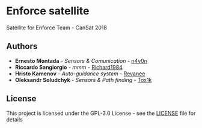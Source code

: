 # Enforce satellite

Satellite for Enforce Team - CanSat 2018

## Authors

* **Ernesto Montada** - *Sensors & Comunication* - [n4y0n](https://github.com/n4y0n)
* **Riccardo Sangiorgio** - *mmm* - [Richard1984](https://github.com/Richard1984)
* **Hristo Kamenov** - *Auto-guidance system* - [Revanee](https://github.com/Revanee)
* **Oleksandr Soludchyk** - *Sensors & Path finding* - [Tox1k](https://github.com/Tox1k)

## License

This project is licensed under the GPL-3.0 License - see the [LICENSE](LICENSE) file for details
